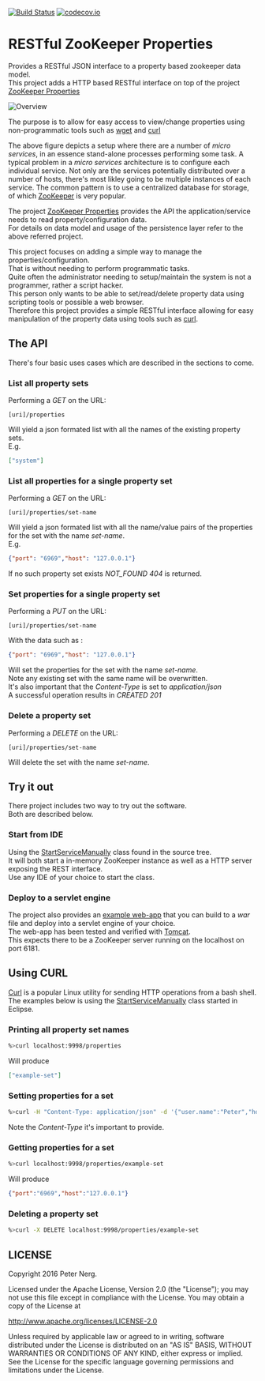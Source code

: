 [![Build Status](https://travis-ci.org/pnerg/restful-zookeeper-properties.svg?branch=master)](https://travis-ci.org/pnerg/restful-zookeeper-properties) [![codecov.io](https://codecov.io/github/pnerg/restful-zookeeper-properties/coverage.svg?branch=master)](https://codecov.io/github/pnerg/restful-zookeeper-properties?branch=master)

# RESTful ZooKeeper Properties
Provides a RESTful JSON interface to a property based zookeeper data model.    
This project adds a HTTP based RESTful interface on top of the project [ZooKeeper Properties](https://github.com/pnerg/zookeeper-properties)

![Overview](https://github.com/pnerg/restful-zookeeper-properties/blob/master/src/main/javadoc/doc-files/overview.png)

The purpose is to allow for easy access to view/change properties using non-programmatic tools such as [wget](https://www.gnu.org/software/wget/) and [curl](http://man.cx/curl)

The above figure depicts a setup where there are a number of _micro services_, in an essence stand-alone processes performing some task. A typical problem in a _micro services_ architecture is to configure each individual service. Not only are the services potentially distributed over a number of hosts, there's most likley going to be multiple instances of each service. 
The common pattern is to use a centralized database for storage, of which [ZooKeeper](https://zookeeper.apache.org/) is very popular.  

The project [ZooKeeper Properties](https://github.com/pnerg/zookeeper-properties) provides the API the application/service needs to read property/configuration data.  
For details on data model and usage of the persistence layer refer to the above referred project. 

This project focuses on adding a simple way to manage the properties/configuration.  
That is without needing to perform programmatic tasks.  
Quite often the administrator needing to setup/maintain the system is not a programmer, rather a script hacker.  
This person only wants to be able to set/read/delete property data using scripting tools or possible a web browser.  
Therefore this project provides a simple RESTful interface allowing for easy manipulation of the property data using tools such as [curl](http://man.cx/curl).

## The API
There's four basic uses cases which are described in the sections to come.  

### List all property sets
Performing a _GET_ on the URL:
```
[uri]/properties
```  
Will yield a json formated list with all the names of the existing property sets.  
E.g.  
```json
["system"]
```
### List all properties for a single property set
Performing a _GET_ on the URL:
```
[uri]/properties/set-name
```  
Will yield a json formated list with all the name/value pairs of the properties for the set with the name _set-name_.  
E.g.  
```json
{"port": "6969","host": "127.0.0.1"}
```
If no such property set exists _NOT_FOUND 404_ is returned.
### Set properties for a single property set
Performing a _PUT_ on the URL:
```
[uri]/properties/set-name
```  
With the data such as :
```json
{"port": "6969","host": "127.0.0.1"}
```
Will set the properties for the set with the name _set-name_.  
Note any existing set with the same name will be overwritten.  
It's also important that the _Content-Type_ is set to _application/json_  
A successful operation results in _CREATED 201_
### Delete a property set
Performing a _DELETE_ on the URL:
```
[uri]/properties/set-name
```  
Will delete the set with the name _set-name_.  

## Try it out
There project includes two way to try out the software.  
Both are described below.
### Start from IDE
Using the [StartServiceManually](https://github.com/pnerg/restful-zookeeper-properties/blob/master/src/test/java/org/dmonix/zookeeper/StartServiceManually.java) class found in the source tree.  
It will both start a in-memory ZooKeeper instance as well as a HTTP server exposing the REST interface.  
Use any IDE of your choice to start the class.

### Deploy to a servlet engine
The project also provides an [example web-app](https://github.com/pnerg/restful-zookeeper-properties/tree/master/example-web-app) that you can build to a _war_ file and deploy into a servlet engine of your choice.  
The web-app has been tested and verified with [Tomcat](http://tomcat.apache.org/).  
This expects there to be a ZooKeeper server running on the localhost on port 6181.

## Using CURL
[Curl](http://man.cx/curl) is a popular Linux utility for sending HTTP operations from a bash shell.  
The examples below is using the [StartServiceManually](https://github.com/pnerg/restful-zookeeper-properties/blob/master/src/test/java/org/dmonix/zookeeper/StartServiceManually.java) class started in Eclipse.  

### Printing all property set names
```bash
%>curl localhost:9998/properties
```
Will produce
```json
["example-set"]
```
### Setting properties for a set
```bash
%>curl -H "Content-Type: application/json" -d '{"user.name":"Peter","host":"127.0.0.1"}' -X PUT localhost:9998/properties/my-properties
```
Note the _Content-Type_ it's important to provide.
### Getting properties for a set
```bash
%>curl localhost:9998/properties/example-set
```
Will produce
```json
{"port":"6969","host":"127.0.0.1"}
```
### Deleting a property set
```bash
%>curl -X DELETE localhost:9998/properties/example-set
```
## LICENSE

Copyright 2016 Peter Nerg.

Licensed under the Apache License, Version 2.0 (the "License");
you may not use this file except in compliance with the License.
You may obtain a copy of the License at

<http://www.apache.org/licenses/LICENSE-2.0>

Unless required by applicable law or agreed to in writing, software
distributed under the License is distributed on an "AS IS" BASIS,
WITHOUT WARRANTIES OR CONDITIONS OF ANY KIND, either express or implied.
See the License for the specific language governing permissions and
limitations under the License.
